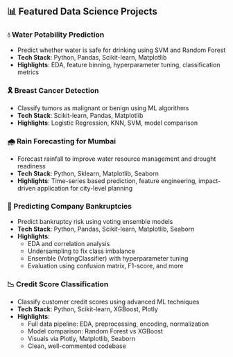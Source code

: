 ## 📊 Featured Data Science Projects

### 💧 Water Potability Prediction
- Predict whether water is safe for drinking using SVM and Random Forest
- **Tech Stack**: Python, Pandas, Scikit-learn, Matplotlib
- **Highlights**: EDA, feature binning, hyperparameter tuning, classification metrics

### 🎗️ Breast Cancer Detection
- Classify tumors as malignant or benign using ML algorithms
- **Tech Stack**: Scikit-learn, Pandas, Matplotlib
- **Highlights**: Logistic Regression, KNN, SVM, model comparison

### 🌧️ Rain Forecasting for Mumbai
- Forecast rainfall to improve water resource management and drought readiness
- **Tech Stack**: Python, Sklearn, Matplotlib, Seaborn
- **Highlights**: Time-series based prediction, feature engineering, impact-driven application for city-level planning

### 🏦 Predicting Company Bankruptcies
- Predict bankruptcy risk using voting ensemble models
- **Tech Stack**: Python, Pandas, Scikit-learn, Matplotlib, Seaborn
- **Highlights**:
  - EDA and correlation analysis
  - Undersampling to fix class imbalance
  - Ensemble (VotingClassifier) with hyperparameter tuning
  - Evaluation using confusion matrix, F1-score, and more

### 📉 Credit Score Classification
- Classify customer credit scores using advanced ML techniques
- **Tech Stack**: Python, Scikit-learn, XGBoost, Plotly
- **Highlights**:
  - Full data pipeline: EDA, preprocessing, encoding, normalization
  - Model comparison: Random Forest vs XGBoost
  - Visuals via Plotly, Matplotlib, Seaborn
  - Clean, well-commented codebase
